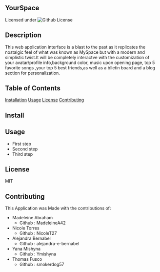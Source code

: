 ## YourSpace 
Licensed under 
![Github License](https://img.shields.io/badge/License-MIT-blue.svg)
## Description
This web application interface is a blast to the past as it replicates the nostalgic feel of what was known as MySpace but with a modern and simplistic twist.It will be completely interactve with the customization of your avatar/profile info,background color, music upon opening page, top 5 favorite songs ,your top 5 best friends,as well as a blletin board and a blog section for personalization. 
## Table of Contents
[Installation](#install)
[Usage](#usage)
[License](#license)
[Contributing](#contributing)
## Install

## Usage
- First step
- Second step
- Third step 
## License
MIT
## Contributing
This Application was Made with the contributions of:
- Madeleine Abraham
  -  Github : MadeleineA42
- Nicole Torres 
    -  Github : NicoleT27
- Alejandra Bernabel 
    - Github : alejandra-e-bernabel
- Yana Mishyna 
    - Github : Ymishyna
- Thomas Fusco 
    - Github : smokerdog57



